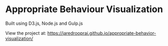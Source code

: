 # Appropriate Behaviour Visualization
Built using D3.js, Node.js and Gulp.js

View the project at: https://jaredrooprai.github.io/appropriate-behavior-visualization/

